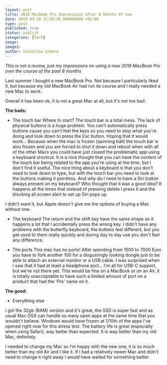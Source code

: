```yaml
---
layout: post
title: 2018 MacBook Pro Impressions After 8 Months Of Use
date: 2019-03-10 22:28:05.000000000 +01:00
type: post
published: true
status: publish
categories: [Tech]
image:
image2:
author: Valentino Urbano
---
```


_This is not a review, just my impressions on using a new 2018 MacBook Pro over the course of the past 8 months_

Last summer I bought a new MacBook Pro. Not because I particularly liked it, but because my old MacBook Air had run its course and I really needed a new Mac to work.

Overall it has been ok, it is not a great Mac at all, but it's not too bad.

**The bads:**

- The touch bar
  Where to start? The touch bar is a total mess. The lack of physical buttons is a huge problem. You can't automatically press buttons cause you can't feel the keys so you need to stop what you're doing and look down to press the Esc button. Hoping that it would work... Because when the mac is frozen (spinning ball) the touch bar is also frozen and you are forced to shut it down and reboot when with all of the other Macs you could have just closed the problematic app using a keyboard shortcut. It is a nice thought that you can have the content of the touch bar being related to the app you're using at the time, but I don't find it useful. The nice thing about a keyboard is that you don't need to look down to type, but with the touch bar you need to look at the buttons making it pointless. And why do I need to have a Siri button always present on my keyboard? Who thought that it was a good idea? It happens all the times that instead of pressing delete I press it and the blocking all screen alert to set up Siri pops up.

I didn't want it, but Apple doesn't give me the options of buying a Mac without one.

- The keyboard
  The return and the shift key have the same shape so it happens a lot that I accidentally press the wrong key. I didn't have any problems with the butterfly keyboard, the buttons feel different, but you get used to them really quickly and during day to day use you don't feel any difference.

- The ports
  This mac has no ports! After spending from 1500 to 7000 Euro you have to fork another 100 for a disgustingly looking dongle just to be able to attach an external monitor or a USB cable. I was surprised when I saw that it had at least a headphone port... I'm all for USB-C support, but we're not there yet. This would be fine on a MacBook or on an Air, it is totally unacceptable to have such a limited amount of port on a product that had the 'Pro' name on it.

**The good:**

- Everything else

I got the 32gb (RAM) version and it's great, the SSD is super fast and as usual Mac OSX can handle so many open apps at the same time that you wouldn't believe. Windows would have frozen at 1/10th of the apps I've opened right now for this stress test. The battery life is great (especially when using Safari), way better than expected.
It is way better than my old Mac, definitely.

I needed to change my Mac so I'm happy with the new one, it is so much better than my old Air and I like it. If I had a relatively newer Mac and didn't need to change it right away I would have waited for something better.
